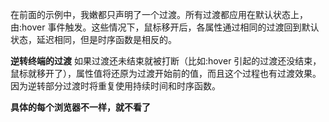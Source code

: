 在前面的示例中，我嫩都只声明了一个过渡。所有过渡都应用在默认状态上，由:hover 事件触发。这些情况下，鼠标移开后，各属性通过相同的过渡回到默认状态，延迟相同，但是时序函数是相反的。

**逆转终端的过渡**
如果过渡还未结束就被打断（比如:hover 引起的过渡还没结束，鼠标就移开了），属性值将还原为过渡开始前的值，而且这个过程也有过渡效果。因为逆转部分过渡时将重复使用持续时间和时序函数。

**具体的每个浏览器不一样，就不看了**
